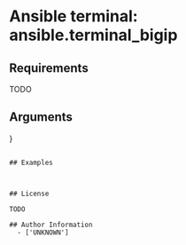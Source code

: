 # Ansible terminal: ansible.terminal_bigip





## Requirements

TODO

## Arguments

}
```

## Examples



## License

TODO

## Author Information
  - ['UNKNOWN']
